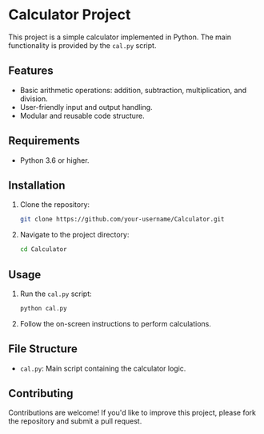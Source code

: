 # Calculator Project

This project is a simple calculator implemented in Python. The main functionality is provided by the `cal.py` script.

## Features

- Basic arithmetic operations: addition, subtraction, multiplication, and division.
- User-friendly input and output handling.
- Modular and reusable code structure.

## Requirements

- Python 3.6 or higher.

## Installation

1. Clone the repository:
    ```bash
    git clone https://github.com/your-username/Calculator.git
    ```
2. Navigate to the project directory:
    ```bash
    cd Calculator
    ```

## Usage

1. Run the `cal.py` script:
    ```bash
    python cal.py
    ```
2. Follow the on-screen instructions to perform calculations.

## File Structure

- `cal.py`: Main script containing the calculator logic.

## Contributing

Contributions are welcome! If you'd like to improve this project, please fork the repository and submit a pull request.


